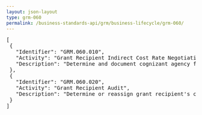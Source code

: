 ```yaml
---
layout: json-layout
type: grm-060
permalink: /business-standards-api/grm/business-lifecycle/grm-060/
---
```

<pre>
[
 {
   "Identifier": "GRM.060.010",
   "Activity": "Grant Recipient Indirect Cost Rate Negotiation",
   "Description": "Determine and document cognizant agency for indirect (F&A) cost rate; Receive, evaluate and document grant recipient submission of indirect (F&A) cost rate proposal and cost allocation plan; Determine and document grant recipient provisional or final indirect (F&A) cost rate; Develop and document cost allocation plan or indirect (F&A) cost rate for grant recipient for failure to submit plan or rate proposal; Receive and evaluate request for adjustment or deviation to negotiated indirect cost rates and document results;  Receive, evaluate and document requests for one-time extension for negotiated indirect cost rates"
 },
 {
   "Identifier": "GRM.060.020",
   "Activity": "Grant Recipient Audit",
   "Description": "Determine or reassign grant recipient's cognizant or oversight agency for audit; Determine and document key management single audit liaison(s); Develop and document response to grant recipient or auditor request for technical audit advice and liaison assistance; Evaluate grant recipient audit findings and corrective action plan; Receive, evaluate and document status of corrective actions; Receive and notify other affected Federal agencies and appropriate Federal law enforcement officials of grant recipient fraud, waste, or abuse; Determine Federal awarding agencies for coordination of management decision on audit findings; Request and evaluate Federal awarding agency management decision input for cross-cutting audit findings; Develop and provide grant recipient management decision documentation; Conduct quality control reviews of grant recipients' audit information; Provide audit deficiencies requiring corrective actions by auditor; Receive, evaluate and document status of auditor corrective actions; Notify appropriate entities of auditor failure to take corrective actions to address deficiencies; Provide notification of major inadequacies or repetitive substandard performance by auditors to state licensing agencies and professional bodies; Evaluate audit execution to identify cost-effective audit processes, and determine and document audit trends, significant problems, or quality issues"
 }
]
</pre>